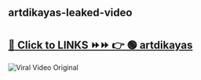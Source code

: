
 ## artdikayas-leaked-video 

# <h2><a href="https://clipsfans.com/artdikayas&ref=git">🔗 Click to LINKS ⏩⏩ 👉 🟢 artdikayas </a></h2>

<a href="https://clipsfans.com/artdikayas&ref=git" rel="nofollow" data-target="animated-image.originalLink"><img src="https://i.ibb.co.com/xMMVF88/686577567.gif" alt="Viral Video Original" style="max-width: 100%; display: inline-block;" data-target="animated-image.originalImage"></a>
